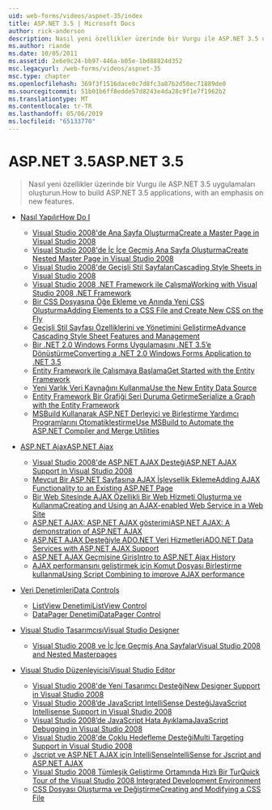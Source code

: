 ```yaml
---
uid: web-forms/videos/aspnet-35/index
title: ASP.NET 3.5 | Microsoft Docs
author: rick-anderson
description: Nasıl yeni özellikler üzerinde bir Vurgu ile ASP.NET 3.5 uygulamaları oluşturun.
ms.author: riande
ms.date: 10/05/2011
ms.assetid: 2e6e9c24-bb97-446a-b05e-1bd88824d352
msc.legacyurl: /web-forms/videos/aspnet-35
msc.type: chapter
ms.openlocfilehash: 369f3f1516dace0c7d8fc3a87b2d50ec71889de0
ms.sourcegitcommit: 51b01b6ff8edde57d8243e4da28c9f1e7f1962b2
ms.translationtype: MT
ms.contentlocale: tr-TR
ms.lasthandoff: 05/06/2019
ms.locfileid: "65133770"
---
```

# <a name="aspnet-35"></a><span data-ttu-id="5a43c-103">ASP.NET 3.5</span><span class="sxs-lookup"><span data-stu-id="5a43c-103">ASP.NET 3.5</span></span>

> <span data-ttu-id="5a43c-104">Nasıl yeni özellikler üzerinde bir Vurgu ile ASP.NET 3.5 uygulamaları oluşturun.</span><span class="sxs-lookup"><span data-stu-id="5a43c-104">How to build ASP.NET 3.5 applications, with an emphasis on new features.</span></span>

- [<span data-ttu-id="5a43c-105">Nasıl Yapılır</span><span class="sxs-lookup"><span data-stu-id="5a43c-105">How Do I</span></span>](how-do-i/index.md)

    - [<span data-ttu-id="5a43c-106">Visual Studio 2008'de Ana Sayfa Oluşturma</span><span class="sxs-lookup"><span data-stu-id="5a43c-106">Create a Master Page in Visual Studio 2008</span></span>](how-do-i/how-do-i-create-a-master-page-in-visual-studio-2008.md)
    - [<span data-ttu-id="5a43c-107">Visual Studio 2008'de İç İçe Geçmiş Ana Sayfa Oluşturma</span><span class="sxs-lookup"><span data-stu-id="5a43c-107">Create Nested Master Page in Visual Studio 2008</span></span>](how-do-i/how-do-i-create-nested-master-page-in-visual-studio-2008.md)
    - [<span data-ttu-id="5a43c-108">Visual Studio 2008'de Geçişli Stil Sayfaları</span><span class="sxs-lookup"><span data-stu-id="5a43c-108">Cascading Style Sheets in Visual Studio 2008</span></span>](how-do-i/how-do-i-cascading-style-sheets-in-visual-studio-2008.md)
    - [<span data-ttu-id="5a43c-109">Visual Studio 2008 .NET Framework ile Çalışma</span><span class="sxs-lookup"><span data-stu-id="5a43c-109">Working with Visual Studio 2008 .NET Framework</span></span>](how-do-i/how-do-i-working-with-visual-studio-2008-net-framework.md)
    - [<span data-ttu-id="5a43c-110">Bir CSS Dosyasına Öğe Ekleme ve Anında Yeni CSS Oluşturma</span><span class="sxs-lookup"><span data-stu-id="5a43c-110">Adding Elements to a CSS File and Create New CSS on the Fly</span></span>](how-do-i/how-do-i-adding-elements-to-a-css-file-and-create-new-css-on-the-fly.md)
    - [<span data-ttu-id="5a43c-111">Geçişli Stil Sayfası Özelliklerini ve Yönetimini Geliştirme</span><span class="sxs-lookup"><span data-stu-id="5a43c-111">Advance Cascading Style Sheet Features and Management</span></span>](how-do-i/how-do-i-advance-cascading-style-sheet-features-and-management.md)
    - [<span data-ttu-id="5a43c-112">Bir .NET 2.0 Windows Forms Uygulamasını .NET 3.5’e Dönüştürme</span><span class="sxs-lookup"><span data-stu-id="5a43c-112">Converting a .NET 2.0 Windows Forms Application to .NET 3.5</span></span>](how-do-i/how-do-i-converting-a-net-20-windows-forms-application-to-net-35.md)
    - [<span data-ttu-id="5a43c-113">Entity Framework ile Çalışmaya Başlama</span><span class="sxs-lookup"><span data-stu-id="5a43c-113">Get Started with the Entity Framework</span></span>](how-do-i/how-do-i-get-started-with-the-entity-framework.md)
    - [<span data-ttu-id="5a43c-114">Yeni Varlık Veri Kaynağını Kullanma</span><span class="sxs-lookup"><span data-stu-id="5a43c-114">Use the New Entity Data Source</span></span>](how-do-i/how-do-i-use-the-new-entity-data-source.md)
    - [<span data-ttu-id="5a43c-115">Entity Framework Bir Grafiği Seri Duruma Getirme</span><span class="sxs-lookup"><span data-stu-id="5a43c-115">Serialize a Graph with the Entity Framework</span></span>](how-do-i/how-do-i-serialize-a-graph-with-the-entity-framework.md)
    - [<span data-ttu-id="5a43c-116">MSBuild Kullanarak ASP.NET Derleyici ve Birleştirme Yardımcı Programlarını Otomatikleştirme</span><span class="sxs-lookup"><span data-stu-id="5a43c-116">Use MSBuild to Automate the ASP.NET Compiler and Merge Utilities</span></span>](how-do-i/how-do-i-use-msbuild-to-automate-the-aspnet-compiler-and-merge-utilities.md)
- [<span data-ttu-id="5a43c-117">ASP.NET Ajax</span><span class="sxs-lookup"><span data-stu-id="5a43c-117">ASP.NET Ajax</span></span>](aspnet-ajax/index.md)

    - [<span data-ttu-id="5a43c-118">Visual Studio 2008'de ASP.NET AJAX Desteği</span><span class="sxs-lookup"><span data-stu-id="5a43c-118">ASP.NET AJAX Support in Visual Studio 2008</span></span>](aspnet-ajax/aspnet-ajax-support-in-visual-studio-2008.md)
    - [<span data-ttu-id="5a43c-119">Mevcut Bir ASP.NET Sayfasına AJAX İşlevsellik Ekleme</span><span class="sxs-lookup"><span data-stu-id="5a43c-119">Adding AJAX Functionality to an Existing ASP.NET Page</span></span>](aspnet-ajax/adding-ajax-functionality-to-an-existing-aspnet-page.md)
    - [<span data-ttu-id="5a43c-120">Bir Web Sitesinde AJAX Özellikli Bir Web Hizmeti Oluşturma ve Kullanma</span><span class="sxs-lookup"><span data-stu-id="5a43c-120">Creating and Using an AJAX-enabled Web Service in a Web Site</span></span>](aspnet-ajax/creating-and-using-an-ajax-enabled-web-service-in-a-web-site.md)
    - [<span data-ttu-id="5a43c-121">ASP.NET AJAX: ASP.NET AJAX gösterimi</span><span class="sxs-lookup"><span data-stu-id="5a43c-121">ASP.NET AJAX: A demonstration of ASP.NET AJAX</span></span>](aspnet-ajax/aspnet-ajax-a-demonstration-of-aspnet-ajax.md)
    - [<span data-ttu-id="5a43c-122">ASP.NET AJAX Desteğiyle ADO.NET Veri Hizmetleri</span><span class="sxs-lookup"><span data-stu-id="5a43c-122">ADO.NET Data Services with ASP.NET AJAX Support</span></span>](aspnet-ajax/adonet-data-services-with-aspnet-ajax-support.md)
    - [<span data-ttu-id="5a43c-123">ASP.NET AJAX Geçmişine Giriş</span><span class="sxs-lookup"><span data-stu-id="5a43c-123">Intro to ASP.NET Ajax History</span></span>](aspnet-ajax/introduction-to-aspnet-ajax-history.md)
    - [<span data-ttu-id="5a43c-124">AJAX performansını geliştirmek için Komut Dosyası Birleştirme kullanma</span><span class="sxs-lookup"><span data-stu-id="5a43c-124">Using Script Combining to improve AJAX performance</span></span>](aspnet-ajax/using-script-combining-to-improve-ajax-performance.md)
- [<span data-ttu-id="5a43c-125">Veri Denetimleri</span><span class="sxs-lookup"><span data-stu-id="5a43c-125">Data Controls</span></span>](data-controls/index.md)

    - [<span data-ttu-id="5a43c-126">ListView Denetimi</span><span class="sxs-lookup"><span data-stu-id="5a43c-126">ListView Control</span></span>](data-controls/the-listview-control.md)
    - [<span data-ttu-id="5a43c-127">DataPager Denetimi</span><span class="sxs-lookup"><span data-stu-id="5a43c-127">DataPager Control</span></span>](data-controls/the-datapager-control.md)
- [<span data-ttu-id="5a43c-128">Visual Studio Tasarımcısı</span><span class="sxs-lookup"><span data-stu-id="5a43c-128">Visual Studio Designer</span></span>](visual-studio-designer/index.md)

    - [<span data-ttu-id="5a43c-129">Visual Studio 2008 ve İç İçe Geçmiş Ana Sayfalar</span><span class="sxs-lookup"><span data-stu-id="5a43c-129">Visual Studio 2008 and Nested Masterpages</span></span>](visual-studio-designer/visual-studio-2008-and-nested-masterpages.md)
- [<span data-ttu-id="5a43c-130">Visual Studio Düzenleyicisi</span><span class="sxs-lookup"><span data-stu-id="5a43c-130">Visual Studio Editor</span></span>](visual-studio-editor/index.md)

    - [<span data-ttu-id="5a43c-131">Visual Studio 2008'de Yeni Tasarımcı Desteği</span><span class="sxs-lookup"><span data-stu-id="5a43c-131">New Designer Support in Visual Studio 2008</span></span>](visual-studio-editor/new-designer-support-in-visual-studio-2008.md)
    - [<span data-ttu-id="5a43c-132">Visual Studio 2008’de JavaScript IntelliSense Desteği</span><span class="sxs-lookup"><span data-stu-id="5a43c-132">JavaScript Intellisense Support in Visual Studio 2008</span></span>](visual-studio-editor/javascript-intellisense-support-in-visual-studio-2008.md)
    - [<span data-ttu-id="5a43c-133">Visual Studio 2008’de JavaScript Hata Ayıklama</span><span class="sxs-lookup"><span data-stu-id="5a43c-133">JavaScript Debugging in Visual Studio 2008</span></span>](visual-studio-editor/javascript-debugging-in-visual-studio-2008.md)
    - [<span data-ttu-id="5a43c-134">Visual Studio 2008'de Çoklu Hedefleme Desteği</span><span class="sxs-lookup"><span data-stu-id="5a43c-134">Multi Targeting Support in Visual Studio 2008</span></span>](visual-studio-editor/multi-targeting-support-in-visual-studio-2008.md)
    - [<span data-ttu-id="5a43c-135">Jscript ve ASP.NET AJAX için IntelliSense</span><span class="sxs-lookup"><span data-stu-id="5a43c-135">IntelliSense for Jscript and ASP.NET AJAX</span></span>](visual-studio-editor/intellisense-for-jscript-and-aspnet-ajax.md)
    - [<span data-ttu-id="5a43c-136">Visual Studio 2008 Tümleşik Geliştirme Ortamında Hızlı Bir Tur</span><span class="sxs-lookup"><span data-stu-id="5a43c-136">Quick Tour of the Visual Studio 2008 Integrated Development Environment</span></span>](visual-studio-editor/quick-tour-of-the-visual-studio-2008-integrated-development-environment.md)
    - [<span data-ttu-id="5a43c-137">CSS Dosyası Oluşturma ve Değiştirme</span><span class="sxs-lookup"><span data-stu-id="5a43c-137">Creating and Modifying a CSS File</span></span>](visual-studio-editor/creating-and-modifying-a-css-file.md)
